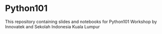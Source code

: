 # Python101

This repository containing slides and notebooks for Python101 Workshop by Innovatek and Sekolah Indonesia Kuala Lumpur
